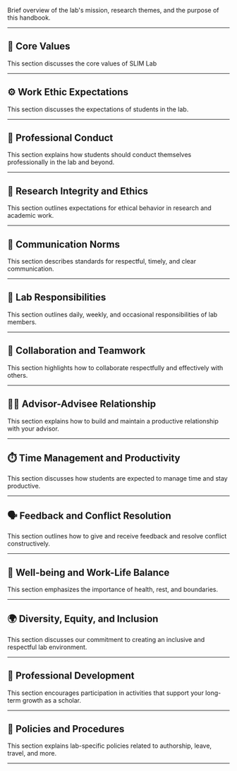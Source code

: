 Brief overview of the lab's mission, research themes, and the purpose of this handbook.

---

## 🌟 Core Values

This section discusses the core values of SLIM Lab

---

## ⚙️ Work Ethic Expectations

This section discusses the expectations of students in the lab.

---

## 🤝 Professional Conduct

This section explains how students should conduct themselves professionally in the lab and beyond.

---

## 🧪 Research Integrity and Ethics

This section outlines expectations for ethical behavior in research and academic work.

---

## 📣 Communication Norms

This section describes standards for respectful, timely, and clear communication.

---

## 🧹 Lab Responsibilities

This section outlines daily, weekly, and occasional responsibilities of lab members.

---

## 🤝 Collaboration and Teamwork

This section highlights how to collaborate respectfully and effectively with others.

---

## 👨‍🏫 Advisor-Advisee Relationship

This section explains how to build and maintain a productive relationship with your advisor.

---

## ⏱️ Time Management and Productivity

This section discusses how students are expected to manage time and stay productive.

---

## 🗣️ Feedback and Conflict Resolution

This section outlines how to give and receive feedback and resolve conflict constructively.

---

## 💚 Well-being and Work-Life Balance

This section emphasizes the importance of health, rest, and boundaries.

---

## 🌍 Diversity, Equity, and Inclusion

This section discusses our commitment to creating an inclusive and respectful lab environment.

---

## 🚀 Professional Development

This section encourages participation in activities that support your long-term growth as a scholar.

---

## 📄 Policies and Procedures

This section explains lab-specific policies related to authorship, leave, travel, and more.

---

